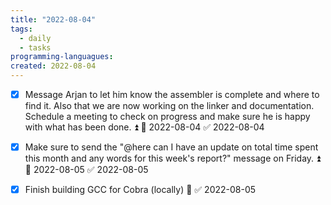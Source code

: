 ```yaml
---
title: "2022-08-04"
tags:
  - daily 
  - tasks 
programming-languagues:
created: 2022-08-04
---
```

- [x] Message Arjan to let him know the assembler is complete and where to find it. Also that we are now working on the linker and documentation. Schedule a meeting to check on progress and make sure he is happy with what has been done. ⏫ 📅 2022-08-04 ✅ 2022-08-04

- [x] Make sure to send the "@here can I have an update on total time spent this month and any words for this week's report?" message on Friday. ⏫ 📅 2022-08-05 ✅ 2022-08-05

- [x] Finish building GCC for Cobra (locally) 🔼 ✅ 2022-08-05